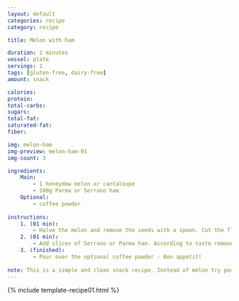 ```yaml
---
layout: default
categories: recipe
category: recipe

title: Melon with ham

duration: 2 minutes
vessel: plate
servings: 1
tags: [gluten-free, dairy-free]
amount: snack

calories: 
protein: 
total-carbs: 
sugars: 
total-fat:
saturated-fat: 
fiber: 

img: melon-ham
img-preview: melon-ham-01
img-count: 3

ingredients:
    Main:
        - 1 honeydew melon or cantaloupe
        - 100g Parma or Serrano ham
    Optional:
        - coffee powder
        
instructions:
    1. (01 min): 
        - Halve the melon and remove the seeds with a spoon. Cut the flesh into bite-sized pieces.
    2. (01 min):
        - Add slices of Serrano or Parma ham. According to taste remove the fat.
    3. (finished): 
        - Pour over the optional coffee powder - Bon appetit!
 
note: This is a simple and clean snack recipe. Instead of melon try peaches. 
---
```

<!--more-->

{% include template-recipe01.html %}

